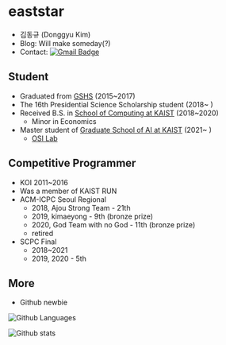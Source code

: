
# eaststar
- 김동규 (Donggyu Kim)
- Blog: Will make someday(?)
- Contact: [![Gmail Badge](https://img.shields.io/badge/Gmail-d14836?style=flat-square&logo=Gmail&logoColor=white&link=mailto:eaststar9979@gmail.com)](mailto:eaststar9979@gmail.com)

## Student
- Graduated from [GSHS](https://www.gs.hs.kr) (2015~2017)
- The 16th Presidential Science Scholarship student (2018~ )
- Received B.S. in [School of Computing at KAIST](https://cs.kaist.ac.kr) (2018~2020)
	- Minor in Economics
- Master student of [Graduate School of AI at KAIST](http://gsai.kaist.ac.kr/?lang=ko) (2021~ )
	- [OSI Lab](http://osi.kaist.ac.kr/home/)

## Competitive Programmer
- KOI 2011~2016
- Was a member of KAIST RUN
- ACM-ICPC Seoul Regional
	- 2018, Ajou Strong Team - 21th
	- 2019, kimaeyong - 9th (bronze prize)
	- 2020, God Team with no God - 11th (bronze prize)
	- retired
- SCPC Final
	- 2018~2021
	- 2019, 2020 - 5th

## More
- Github newbie

![Github Languages](https://github-readme-stats.vercel.app/api/top-langs/?username=EaststarKim)

![Github stats](https://github-readme-stats.vercel.app/api?username=EaststarKim)
